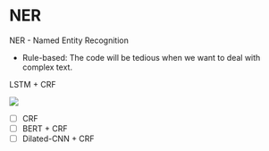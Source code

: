 # NER
NER - Named Entity Recognition
- Rule-based: The code will be tedious when we want to deal with complex text.

LSTM + CRF

![](https://imgconvert.csdnimg.cn/aHR0cHM6Ly9tbWJpei5xcGljLmNuL21tYml6X3BuZy9DT296WW14aWNKRlN6bGNndEZGcEhBRnRpYnQyOUczbXRUQXU4Y2dwckZWSmZDNG1QdmF0OWljUlgxamFLTnRTcTBNaWFIZ2swZHk3bFZIRlUyRFk3QmNYcFEvNjQw?x-oss-process=image/format,png#pic_center=100)

- [ ] CRF
- [ ] BERT + CRF
- [ ] Dilated-CNN + CRF 
